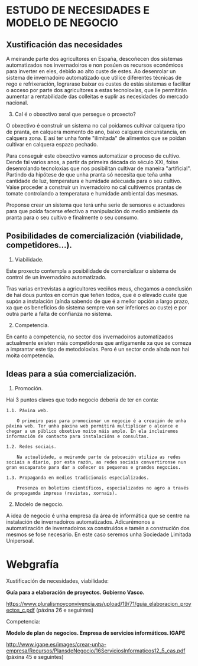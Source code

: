 # ESTUDO DE NECESIDADES E MODELO DE NEGOCIO


## Xustificación das necesidades 


A meirande parte dos agricultores en España, descoñecen dos sistemas automatizados nos invernadoiros e non posúen os recursos económicos para inverter en eles, debido ao alto custe de estes. Ao desenrolar un sistema de invernadoiro automatizado que utilice diferentes técnicas de rego e refrixeración, lograrase baixar os custes de estás sistemas e facilitar o acceso por parte dos agricultores a estas tecnoloxías, que lle permitirán aumentar a rentabilidade das colleitas e suplir as necesidades do mercado nacional.


3.	Cal é o obxectivo xeral que persegue o proxecto?


O obxectivo é construír un sistema no cal poidamos cultivar calquera tipo de pranta, en calquera momento do ano, baixo calquera circunstancia, en calquera zona. E así ter unha fonte "ilimitada" de alimentos que se poidan cultivar en calquera espazo pechado.

Para conseguir este obxectivo vamos automatizar o proceso de cultivo. Dende fai varios anos, a partir da primeira década do século XXI, foise desenrolando tecnoloxías que nos posibilitan cultivar de maneira "artificial". Partindo da hipótese de que unha pranta só necesita que teña unha cantidade de luz, temperatura e humidade adecuada para o seu cultivo. Vaise proceder a construír un invernadoiro no cal cultivemos prantas de tomate controlando a temperatura e humidade ambiental das mesmas.

Proponse crear un sistema que terá unha serie de sensores e actuadores para que poida facerse efectivo a manipulación do medio ambiente da pranta para o seu cultivo e finalmente o seu consumo.


## Posibilidades de comercialización (viabilidade, competidores…).


1.	Viabilidade.

Este proxecto contempla a posibilidade de comercializar o sistema de control de un invernadoiro automatizado. 

Tras varias entrevistas a agricultores veciños meus, chegamos a conclusión de hai dous puntos en común que teñen todos, que é o elevado custe que supón a instalación (aínda sabendo de que é a mellor opción a largo prazo, xa que os beneficios do sistema sempre van ser inferiores ao custe) e por outra parte a falta de confianza no sistema.

        
2.	Competencia.

En canto a competencia, no sector dos invernadoiros automatizados actualmente existen máis competidores que antigamente xa que se comeza a imprantar este tipo de metodoloxías. Pero é un sector onde aínda non hai moita competencia.

## Ideas para a súa comercialización.

1.	Promoción.

Hai 3 puntos claves que todo negocio debería de ter en conta:

    1.1. Páxina web.
    
        O primeiro paso para promocionar un negocio é a creación de unha páxina web. Ter unha páxina web permitirá multiplicar o alcance e chegar a un público obxetivo moito máis amplo. En ela incluiremos información de contacto para instalacións e consultas.

    1.2. Redes sociais.

        Na actualidade, a meirande parte da poboación utiliza as redes sociais a diario, por esta razón, as redes sociais convertironse nun gran escaparate para dar a coñecer os pequenos e grandes negocios.
    
    1.3. Propaganda en medios tradicionais especializados.

        Presenza en boletins científicos, especializados no agro a través de propaganda impresa (revistas, xornais).
    

2.	Modelo de negocio.

A idea de negocio é unha empresa da área de informática que se centre na instalación de invernadoiros automatizados. Adicarémonos a automatización de invernadoiros xa construídos e tamén a construción dos mesmos se fose necesario. En este caso seremos unha Sociedade Limitada Unipersoal. 


# Webgrafía

Xustificación de necesidades, viabilidade:

**Guía para a elaboración de proyectos. Gobierno Vasco.**

https://www.pluralismoyconvivencia.es/upload/19/71/guia_elaboracion_proyectos_c.pdf  (páxina 26 e seguintes)

Competencia:

**Modelo de plan de negocios. Empresa de servicios informáticos. IGAPE**

http://www.igape.es/images/crear-unha-empresa/Recursos/PlansdeNegocio/16ServiciosInformaticos12_5_cas.pdf 
(páxina 45 e seguintes)

